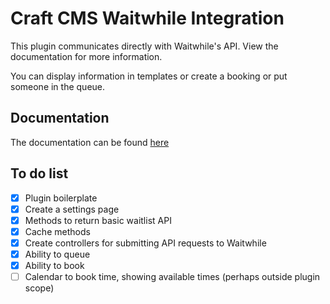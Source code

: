 # Craft CMS Waitwhile Integration

This plugin communicates directly with Waitwhile's API. View the documentation for more information.

You can display information in templates or create a booking or put someone in the queue.

## Documentation

The documentation can be found [here](https://github.com/Everyday-AS/craft-waitwhile/wiki)

## To do list
- [x] Plugin boilerplate
- [x] Create a settings page
- [x] Methods to return basic waitlist API
- [x] Cache methods
- [x] Create controllers for submitting API requests to Waitwhile
- [x] Ability to queue
- [x] Ability to book
- [ ] Calendar to book time, showing available times (perhaps outside plugin scope)
